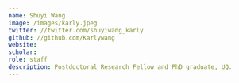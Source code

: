 ```yaml
---
name: Shuyi Wang
image: /images/karly.jpeg
twitter: //twitter.com/shuyiwang_karly
github: //github.com/Karlywang
website: 
scholar:
role: staff
description: Postdoctoral Research Fellow and PhD graduate, UQ.
---
```

